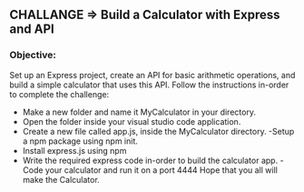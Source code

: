 ## CHALLANGE => Build a Calculator with Express and API

### Objective:
Set up an Express project, create an API for basic arithmetic operations, and build a simple calculator that uses this API.
Follow the instructions in-order to complete the challenge:
- Make a new folder and name it MyCalculator in your directory.
- Open the folder inside your visual studio code application.
- Create a new file called app.js, inside the MyCalculator directory. -Setup a npm package using npm init.
- Install express.js using npm
- Write the required express code in-order to build the calculator app. - Code your calculator and run it on a port 4444
Hope that you all will make the Calculator.